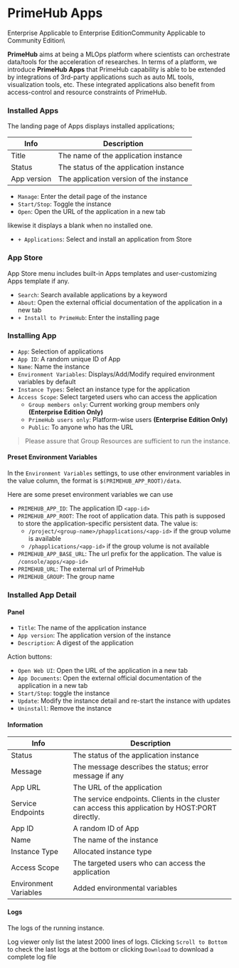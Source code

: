 # PrimeHub Apps

Enterprise Applicable to Enterprise EditionCommunity Applicable to Community Edition\


**PrimeHub** aims at being a MLOps platform where scientists can orchestrate data/tools for the acceleration of researches. In terms of a platform, we introduce **PrimeHub Apps** that PrimeHub capability is able to be extended by integrations of 3rd-party applications such as auto ML tools, visualization tools, etc. These integrated applications also benefit from access-control and resource constraints of PrimeHub.

### Installed Apps

The landing page of Apps displays installed applications;

| Info        | Description                             |
| ----------- | --------------------------------------- |
| Title       | The name of the application instance    |
| Status      | The status of the application instance  |
| App version | The application version of the instance |

* `Manage`: Enter the detail page of the instance
* `Start/Stop`: Toggle the instance
* `Open`: Open the URL of the application in a new tab

likewise it displays a blank when no installed one.

* `+ Applications`: Select and install an application from Store

### App Store

App Store menu includes built-in Apps templates and user-customizing Apps template if any.

* `Search`: Search available applications by a keyword
* `About`: Open the external official documentation of the application in a new tab
* `+ Install to PrimeHub`: Enter the installing page

### Installing App

* `App`: Selection of applications
* `App ID`: A random unique ID of App
* `Name`: Name the instance
* `Environment Variables`: Displays/Add/Modify required environment variables by default
* `Instance Types`: Select an instance type for the application
* `Access Scope`: Select targeted users who can access the application
  * `Group members only`: Current working group members only **(Enterprise Edition Only)**
  * `PrimeHub users only`: Platform-wise users **(Enterprise Edition Only)**
  * `Public`: To anyone who has the URL

> Please assure that Group Resources are sufficient to run the instance.

#### Preset Environment Variables

In the `Environment Variables` settings, to use other environment variables in the value column, the format is `$(PRIMEHUB_APP_ROOT)/data`.

Here are some preset environment variables we can use

* `PRIMEHUB_APP_ID`: The application ID `<app-id>`
* `PRIMEHUB_APP_ROOT`: The root of application data. This path is supposed to store the application-specific persistent data. The value is:
  * `/project/<group-name>/phapplications/<app-id>` if the group volume is available
  * `/phapplications/<app-id>` if the group volume is not available
* `PRIMEHUB_APP_BASE_URL`: The url prefix for the application. The value is `/console/apps/<app-id>`
* `PRIMEHUB_URL`: The external url of PrimeHub
* `PRIMEHUB_GROUP`: The group name

### Installed App Detail

#### Panel

* `Title`: The name of the application instance
* `App version`: The application version of the instance
* `Description`: A digest of the application

Action buttons:

* `Open Web UI`: Open the URL of the application in a new tab
* `App Documents`: Open the external official documentation of the application in a new tab
* `Start/Stop`: toggle the instance
* `Update`: Modify the instance detail and re-start the instance with updates
* `Uninstall`: Remove the instance

#### Information

| Info                  | Description                                                                                      |
| --------------------- | ------------------------------------------------------------------------------------------------ |
| Status                | The status of the application instance                                                           |
| Message               | The message describes the status; error message if any                                           |
| App URL               | The URL of the application                                                                       |
| Service Endpoints     | The service endpoints. Clients in the cluster can access this application by HOST:PORT directly. |
| App ID                | A random ID of App                                                                               |
| Name                  | The name of the instance                                                                         |
| Instance Type         | Allocated instance type                                                                          |
| Access Scope          | The targeted users who can access the application                                                |
| Environment Variables | Added environmental variables                                                                    |

#### Logs

The logs of the running instance.

Log viewer only list the latest 2000 lines of logs. Clicking `Scroll to Bottom` to check the last logs at the bottom or clicking `Download` to download a complete log file
